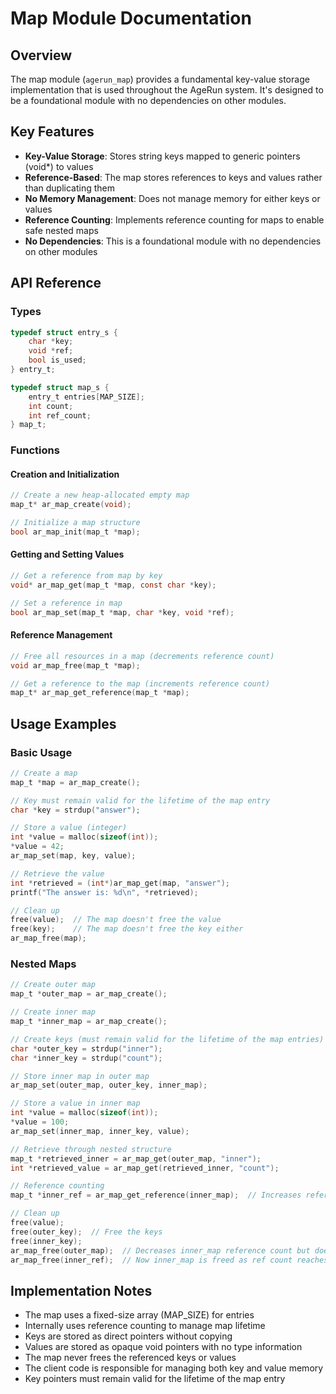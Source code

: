 # Map Module Documentation

## Overview

The map module (`agerun_map`) provides a fundamental key-value storage implementation that is used throughout the AgeRun system. It's designed to be a foundational module with no dependencies on other modules.

## Key Features

- **Key-Value Storage**: Stores string keys mapped to generic pointers (void*) to values
- **Reference-Based**: The map stores references to keys and values rather than duplicating them
- **No Memory Management**: Does not manage memory for either keys or values
- **Reference Counting**: Implements reference counting for maps to enable safe nested maps
- **No Dependencies**: This is a foundational module with no dependencies on other modules

## API Reference

### Types

```c
typedef struct entry_s {
    char *key;
    void *ref;
    bool is_used;
} entry_t;

typedef struct map_s {
    entry_t entries[MAP_SIZE];
    int count;
    int ref_count;
} map_t;
```

### Functions

#### Creation and Initialization

```c
// Create a new heap-allocated empty map
map_t* ar_map_create(void);

// Initialize a map structure
bool ar_map_init(map_t *map);
```

#### Getting and Setting Values

```c
// Get a reference from map by key
void* ar_map_get(map_t *map, const char *key);

// Set a reference in map
bool ar_map_set(map_t *map, char *key, void *ref);
```

#### Reference Management

```c
// Free all resources in a map (decrements reference count)
void ar_map_free(map_t *map);

// Get a reference to the map (increments reference count)
map_t* ar_map_get_reference(map_t *map);
```

## Usage Examples

### Basic Usage

```c
// Create a map
map_t *map = ar_map_create();

// Key must remain valid for the lifetime of the map entry
char *key = strdup("answer");

// Store a value (integer)
int *value = malloc(sizeof(int));
*value = 42;
ar_map_set(map, key, value);

// Retrieve the value
int *retrieved = (int*)ar_map_get(map, "answer");
printf("The answer is: %d\n", *retrieved);

// Clean up
free(value);  // The map doesn't free the value
free(key);    // The map doesn't free the key either
ar_map_free(map);
```

### Nested Maps

```c
// Create outer map
map_t *outer_map = ar_map_create();

// Create inner map
map_t *inner_map = ar_map_create();

// Create keys (must remain valid for the lifetime of the map entries)
char *outer_key = strdup("inner");
char *inner_key = strdup("count");

// Store inner map in outer map
ar_map_set(outer_map, outer_key, inner_map);

// Store a value in inner map
int *value = malloc(sizeof(int));
*value = 100;
ar_map_set(inner_map, inner_key, value);

// Retrieve through nested structure
map_t *retrieved_inner = ar_map_get(outer_map, "inner");
int *retrieved_value = ar_map_get(retrieved_inner, "count");

// Reference counting
map_t *inner_ref = ar_map_get_reference(inner_map);  // Increases reference count

// Clean up
free(value);
free(outer_key);  // Free the keys
free(inner_key);
ar_map_free(outer_map);  // Decreases inner_map reference count but doesn't free it
ar_map_free(inner_ref);  // Now inner_map is freed as ref count reaches 0
```

## Implementation Notes

- The map uses a fixed-size array (MAP_SIZE) for entries
- Internally uses reference counting to manage map lifetime
- Keys are stored as direct pointers without copying
- Values are stored as opaque void pointers with no type information
- The map never frees the referenced keys or values
- The client code is responsible for managing both key and value memory
- Key pointers must remain valid for the lifetime of the map entry